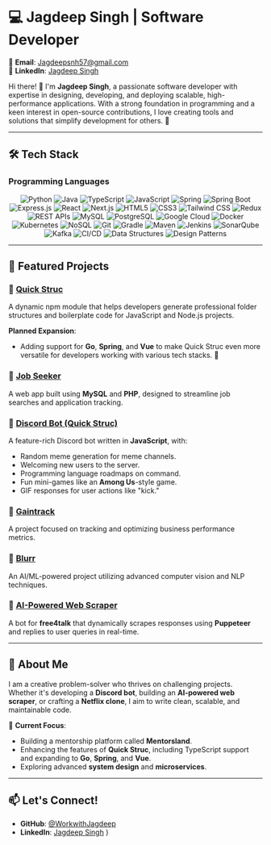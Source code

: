 # 💻 Jagdeep Singh | Software Developer  

📧 **Email**: [Jagdeepsnh57@gmail.com](mailto:Jagdeepsnh57@gmail.com)  
🔗 **LinkedIn**: [Jagdeep Singh](https://linkedin.com/in/jagdeep56)  

Hi there! 👋 I'm **Jagdeep Singh**, a passionate software developer with expertise in designing, developing, and deploying scalable, high-performance applications. With a strong foundation in programming and a keen interest in open-source contributions, I love creating tools and solutions that simplify development for others. 🚀  

---

## 🛠️ Tech Stack  

### Programming Languages  
<p align="center">
  <img src="https://img.shields.io/badge/Python-3776AB?style=for-the-badge&logo=python&logoColor=white" alt="Python" />
  <img src="https://img.shields.io/badge/Java-007396?style=for-the-badge&logo=java&logoColor=white" alt="Java" />
  <img src="https://img.shields.io/badge/TypeScript-3178C6?style=for-the-badge&logo=typescript&logoColor=white" alt="TypeScript" />
  <img src="https://img.shields.io/badge/JavaScript-F7DF1E?style=for-the-badge&logo=javascript&logoColor=black" alt="JavaScript" />
 <img src="https://img.shields.io/badge/Spring-6DB33F?style=for-the-badge&logo=spring&logoColor=white" alt="Spring" />
  <img src="https://img.shields.io/badge/Spring%20Boot-6DB33F?style=for-the-badge&logo=spring-boot&logoColor=white" alt="Spring Boot" />
  <img src="https://img.shields.io/badge/Express.js-000000?style=for-the-badge&logo=express&logoColor=white" alt="Express.js" />
  <img src="https://img.shields.io/badge/React-61DAFB?style=for-the-badge&logo=react&logoColor=black" alt="React" />
  <img src="https://img.shields.io/badge/Next.js-000000?style=for-the-badge&logo=nextdotjs&logoColor=white" alt="Next.js" />
  <img src="https://img.shields.io/badge/HTML5-E34F26?style=for-the-badge&logo=html5&logoColor=white" alt="HTML5" />
  <img src="https://img.shields.io/badge/CSS3-1572B6?style=for-the-badge&logo=css3&logoColor=white" alt="CSS3" />
  <img src="https://img.shields.io/badge/Tailwind%20CSS-06B6D4?style=for-the-badge&logo=tailwindcss&logoColor=white" alt="Tailwind CSS" />
  <img src="https://img.shields.io/badge/Redux-764ABC?style=for-the-badge&logo=redux&logoColor=white" alt="Redux" />
   <img src="https://img.shields.io/badge/REST%20APIs-007396?style=for-the-badge&logo=rest&logoColor=white" alt="REST APIs" />
  <img src="https://img.shields.io/badge/MySQL-4479A1?style=for-the-badge&logo=mysql&logoColor=white" alt="MySQL" />
  <img src="https://img.shields.io/badge/PostgreSQL-336791?style=for-the-badge&logo=postgresql&logoColor=white" alt="PostgreSQL" />
 <img src="https://img.shields.io/badge/Google%20Cloud-4285F4?style=for-the-badge&logo=google-cloud&logoColor=white" alt="Google Cloud" />
  <img src="https://img.shields.io/badge/Docker-2496ED?style=for-the-badge&logo=docker&logoColor=white" alt="Docker" />
  <img src="https://img.shields.io/badge/Kubernetes-326CE5?style=for-the-badge&logo=kubernetes&logoColor=white" alt="Kubernetes" />
  <img src="https://img.shields.io/badge/NoSQL-4DB33D?style=for-the-badge&logo=mongodb&logoColor=white" alt="NoSQL" />

 <img src="https://img.shields.io/badge/Git-F05032?style=for-the-badge&logo=git&logoColor=white" alt="Git" />
  <img src="https://img.shields.io/badge/Gradle-02303A?style=for-the-badge&logo=gradle&logoColor=white" alt="Gradle" />
  <img src="https://img.shields.io/badge/Maven-C71A36?style=for-the-badge&logo=apache-maven&logoColor=white" alt="Maven" />
  <img src="https://img.shields.io/badge/Jenkins-D24939?style=for-the-badge&logo=jenkins&logoColor=white" alt="Jenkins" />
  <img src="https://img.shields.io/badge/SonarQube-4E9BCD?style=for-the-badge&logo=sonarqube&logoColor=white" alt="SonarQube" />
   <img src="https://img.shields.io/badge/Kafka-231F20?style=for-the-badge&logo=apache-kafka&logoColor=white" alt="Kafka" />
  <img src="https://img.shields.io/badge/CI%2FCD-0A9AC9?style=for-the-badge&logo=github-actions&logoColor=white" alt="CI/CD" />
  <img src="https://img.shields.io/badge/Data%20Structures-000000?style=for-the-badge&logo=leetcode&logoColor=white" alt="Data Structures" />
  <img src="https://img.shields.io/badge/Design%20Patterns-007ACC?style=for-the-badge&logo=blueprint&logoColor=white" alt="Design Patterns" /></p>
  


---

## 🌟 Featured Projects  

### 🔹 [Quick Struc](https://github.com/WorkwithJagdeep/Quick-Struc)  
A dynamic npm module that helps developers generate professional folder structures and boilerplate code for JavaScript and Node.js projects.  

**Planned Expansion**:  
- Adding support for **Go**, **Spring**, and **Vue** to make Quick Struc even more versatile for developers working with various tech stacks. 🚀  

### 🔹 [Job Seeker](#)  
A web app built using **MySQL** and **PHP**, designed to streamline job searches and application tracking.  

### 🔹 [Discord Bot (Quick Struc)](#)  
A feature-rich Discord bot written in **JavaScript**, with:  
- Random meme generation for meme channels.  
- Welcoming new users to the server.  
- Programming language roadmaps on command.  
- Fun mini-games like an **Among Us**-style game.  
- GIF responses for user actions like "kick."  

### 🔹 [Gaintrack](#)  
A project focused on tracking and optimizing business performance metrics.  

### 🔹 [Blurr](#)  
An AI/ML-powered project utilizing advanced computer vision and NLP techniques.  

### 🔹 [AI-Powered Web Scraper](#)  
A bot for **free4talk** that dynamically scrapes responses using **Puppeteer** and replies to user queries in real-time.  

---

## 📖 About Me  
I am a creative problem-solver who thrives on challenging projects. Whether it's developing a **Discord bot**, building an **AI-powered web scraper**, or crafting a **Netflix clone**, I aim to write clean, scalable, and maintainable code.  

🎯 **Current Focus**:  
- Building a mentorship platform called **Mentorsland**.  
- Enhancing the features of **Quick Struc**, including TypeScript support and expanding to **Go**, **Spring**, and **Vue**.  
- Exploring advanced **system design** and **microservices**.  

---

## 📫 Let's Connect!  

- **GitHub**: [@WorkwithJagdeep](https://github.com/WorkwithJagdeep)  
- **LinkedIn**: [Jagdeep Singh](https://linkedin.com/in/jagdeep56)  )  

